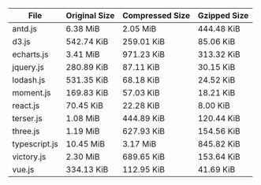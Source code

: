 | File | Original Size | Compressed Size | Gzipped Size |
| --- | --- | --- | --- |
| antd.js | 6.38 MiB | 2.05 MiB | 444.48 KiB |
| d3.js | 542.74 KiB | 259.01 KiB | 85.06 KiB |
| echarts.js | 3.41 MiB | 971.23 KiB | 313.32 KiB |
| jquery.js | 280.89 KiB | 87.11 KiB | 30.15 KiB |
| lodash.js | 531.35 KiB | 68.18 KiB | 24.52 KiB |
| moment.js | 169.83 KiB | 57.03 KiB | 18.21 KiB |
| react.js | 70.45 KiB | 22.28 KiB | 8.00 KiB |
| terser.js | 1.08 MiB | 444.89 KiB | 120.44 KiB |
| three.js | 1.19 MiB | 627.93 KiB | 154.56 KiB |
| typescript.js | 10.45 MiB | 3.17 MiB | 845.82 KiB |
| victory.js | 2.30 MiB | 689.65 KiB | 153.64 KiB |
| vue.js | 334.13 KiB | 112.95 KiB | 41.69 KiB |
